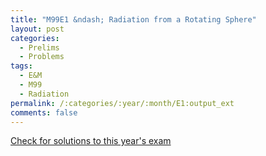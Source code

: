 ```yaml
---
title: "M99E1 &ndash; Radiation from a Rotating Sphere"
layout: post
categories:
  - Prelims
  - Problems
tags:
  - E&M
  - M99
  - Radiation
permalink: /:categories/:year/:month/E1:output_ext
comments: false
---
```

<object data="1999M1E.pdf" type="application/pdf" width="100%" height="500"></object>
<div class="message"><a href='https://princetonprelim.com/prelim/3/'>Check for solutions to this year's exam</a></div>
